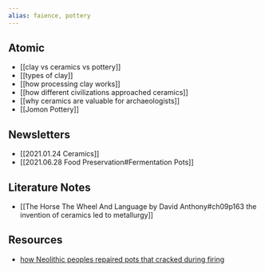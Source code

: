 ```yaml
---
alias: faience, pottery
---
```


## Atomic 
- [[clay vs ceramics vs pottery]]
- [[types of clay]]
- [[how processing clay works]]
- [[how different civilizations approached ceramics]]
- [[why ceramics are valuable for archaeologists]] 
- [[Jomon Pottery]]

## Newsletters
- [[2021.01.24 Ceramics]]
- [[2021.06.28 Food Preservation#Fermentation Pots]]

## Literature Notes
- [[The Horse The Wheel And Language by David Anthony#ch09p163 the invention of ceramics led to metallurgy]]

## Resources
- [how Neolithic peoples repaired pots that cracked during firing](https://twitter.com/Pottedhistory/status/1511117888635166725)